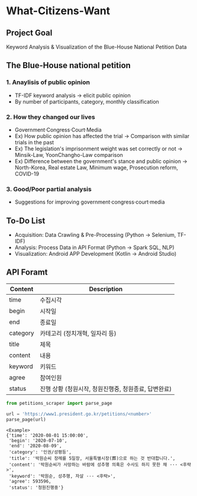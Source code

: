 
# What-Citizens-Want
## Project Goal
Keyword Analysis & Visualization of the Blue-House National Petition Data

## The Blue-House national petition
### 1. Anaylisis of public opinion
- TF-IDF keyword analysis → elicit public opinion
- By number of participants, category, monthly classification
### 2. How they changed our lives
- Government·Congress·Court·Media
- Ex) How public opinion has affected the trial → Comparison with similar trials in the past
- Ex) The legislation's imprisonment weight was set correctly or not → Minsik-Law, YoonChangho-Law comparison
- Ex) Difference between the government's stance and public opinion → North-Korea, Real estate Law, Minimum wage, Prosecution reform, COVID-19
### 3. Good/Poor partial analysis
- Suggestions for improving government·congress·court·media

## To-Do List
- Acquisition: Data Crawling & Pre-Processing (Python → Selenium, TF-IDF)
- Analysis: Process Data in API Format (Python → Spark SQL, NLP)
- Visualization: Android APP Development (Kotlin → Android Studio)

## API Foramt
| Content | Description |
| --- | --- |
| time | 수집시각 |
| begin | 시작일 |
| end | 종료일 |
| category | 카테고리 (정치개혁, 일자리 등) |
| title | 제목 |
| content | 내용 |
| keyword | 키워드 |
| agree | 참여인원 |
| status | 진행 상황 (청원시작, 청원진행중, 청원종료, 답변완료) |
```python
from petitions_scraper import parse_page

url = 'https://www1.president.go.kr/petitions/<number>'
parse_page(url)
```

```
<Example>
{'time': '2020-08-01 15:00:00',
 'begin': '2020-07-10',
 'end': '2020-08-09',
 'category': '인권/성평등',
 'title': '박원순씨 장례를 5일장, 서울특별시장(葬)으로 하는 것 반대합니다.',
 'content': '박원순씨가 사망하는 바람에 성추행 의혹은 수사도 하지 못한 채 ··· <후략>',
 'keyword': '박원순, 성추행, 자살 ··· <후략>',
 'agree': 593596,
 'status': '청원진행중'}
 ```